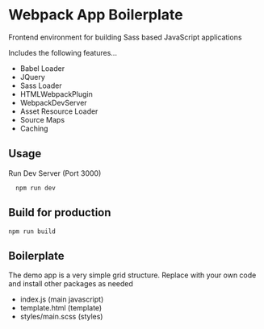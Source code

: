 # Webpack App Boilerplate

Frontend environment for building Sass based JavaScript applications

Includes the following features...

- Babel Loader
- JQuery
- Sass Loader
- HTMLWebpackPlugin
- WebpackDevServer
- Asset Resource Loader
- Source Maps
- Caching

## Usage

Run Dev Server (Port 3000)

```
  npm run dev
```

## Build for production

```
npm run build
```

## Boilerplate

The demo app is a very simple grid structure. Replace with your own code and install other packages as needed

- index.js (main javascript)
- template.html (template)
- styles/main.scss (styles)
